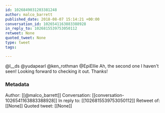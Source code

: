 ```yaml
---
id: 1026849031203381248
author: malco_barrett
published_date: 2018-08-07 15:14:21 +00:00
conversation_id: 1026541163883388928
in_reply_to: 1026815539753050112
retweet: None
quoted_tweet: None
type: tweet
tags:

---
```


@l__ds @yudapearl @ken_rothman @EpiEllie Ah, the second one I haven't seen! Looking forward to checking it out. Thanks!

### Metadata

Author: [[@malco_barrett]]
Conversation: [[conversation-1026541163883388928]]
In reply to: [[1026815539753050112]]
Retweet of: [[None]]
Quoted tweet: [[None]]
